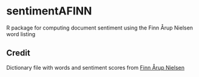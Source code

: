 sentimentAFINN
==============

R package for computing document sentiment using the Finn Årup Nielsen word listing

## Credit

Dictionary file with words and sentiment scores from <a href="http://www2.imm.dtu.dk/pubdb/views/publication_details.php?id=6010">Finn Årup Nielsen</a>

